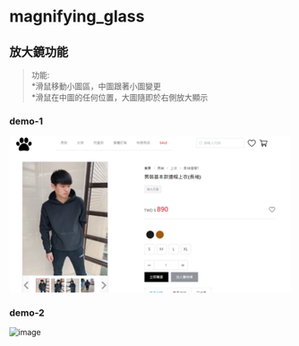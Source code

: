 # magnifying_glass

## 放大鏡功能
>功能:  
  *滑鼠移動小圖區，中圖跟著小圖變更  
  *滑鼠在中圖的任何位置，大圖隨即於右側放大顯示  
### demo-1  
![image](https://github.com/apple333069/magnifying_glass/blob/main/src/assets/demo-pic1.png)  

### demo-2  
![image](https://github.com/apple333069/magnifying_glass/blob/mainsrc/assets//demo-pic2.png)
